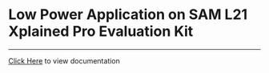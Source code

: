 # Low Power Application on SAM L21 Xplained Pro Evaluation Kit

-----

[Click Here](https://onlinedocs.microchip.com/v2/keyword-lookup?keyword=SAM_L21_XPRO_LOW_POWER&redirect=true) to view documentation
